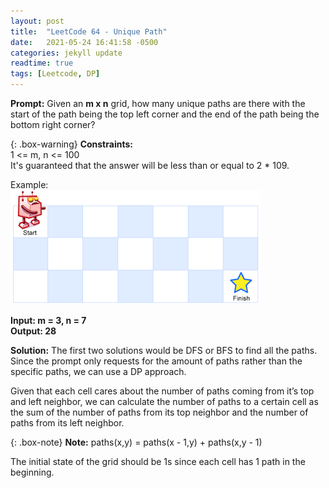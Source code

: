 ```yaml
---
layout: post
title:  "LeetCode 64 - Unique Path"
date:   2021-05-24 16:41:58 -0500
categories: jekyll update
readtime: true
tags: [Leetcode, DP]
---
```

**Prompt:** Given an **m x n** grid, how many unique paths are there with the start of the path being the top left corner and the end of the path being the bottom right corner?

{: .box-warning}
**Constraints:**  
1 <= m, n <= 100  
It's guaranteed that the answer will be less than or equal to 2 * 109.


Example:  
![Robot Maze](../assets/img/robot_maze.png)

**Input: m = 3, n = 7**  
**Output: 28**

**Solution:** The first two solutions would be DFS or BFS to find all the paths. Since the prompt only requests for the amount of paths rather than the specific paths, we can use a DP approach. 

Given that each cell cares about the number of paths coming from it’s top and left neighbor, we can calculate the number of paths to a certain cell as the sum of the number of paths from its top neighbor and the number of paths from its left neighbor.

{: .box-note}
**Note:** paths(x,y) = paths(x - 1,y) + paths(x,y - 1)

The initial state of the grid should be 1s since each cell has 1 path in the beginning.
